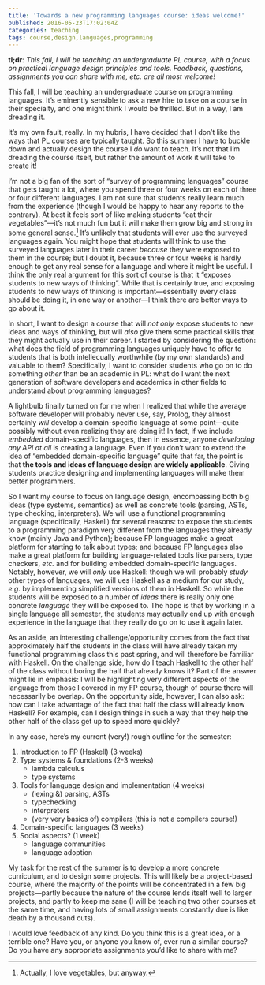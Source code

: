 ```yaml
---
title: 'Towards a new programming languages course: ideas welcome!'
published: 2016-05-23T17:02:04Z
categories: teaching
tags: course,design,languages,programming
---
```


<p><strong>tl;dr</strong>: <em>This fall, I will be teaching an undergraduate PL course, with a focus on practical language design principles and tools. Feedback, questions, assignments you can share with me, etc. are all most welcome!</em></p>
<p>This fall, I will be teaching an undergraduate course on programming languages. It’s eminently sensible to ask a new hire to take on a course in their specialty, and one might think I would be thrilled. But in a way, I am dreading it.</p>
<p>It’s my own fault, really. In my hubris, I have decided that I don’t like the ways that PL courses are typically taught. So this summer I have to buckle down and actually design the course I <em>do</em> want to teach. It’s not that I’m dreading the course itself, but rather the amount of work it will take to create it!</p>
<p>I’m not a big fan of the sort of “survey of programming languages” course that gets taught a lot, where you spend three or four weeks on each of three or four different languages. I am not sure that students really learn much from the experience (though I would be happy to hear any reports to the contrary). At best it feels sort of like making students “eat their vegetables”—it’s not much fun but it will make them grow big and strong in some general sense.<a href="#fn1" class="footnoteRef" id="fnref1"><sup>1</sup></a> It’s unlikely that students will ever use the surveyed languages again. You might hope that students will think to use the surveyed languages later in their career <em>because</em> they were exposed to them in the course; but I doubt it, because three or four weeks is hardly enough to get any real sense for a language and where it might be useful. I think the only real argument for this sort of course is that it “exposes students to new ways of thinking”. While that is certainly true, and exposing students to new ways of thinking is important—essentially every class should be doing it, in one way or another—I think there are better ways to go about it.</p>
<p>In short, I want to design a course that will <em>not only</em> expose students to new ideas and ways of thinking, but will <em>also</em> give them some practical skills that they might actually use in their career. I started by considering the question: what does the field of programming languages uniquely have to offer to students that is both intellecually worthwhile (by my own standards) and valuable to them? Specifically, I want to consider students who go on to do something <em>other</em> than be an academic in PL: what do I want the next generation of software developers and academics in other fields to understand about programming languages?</p>
<p>A lightbulb finally turned on for me when I realized that while the average software developer will probably never use, say, Prolog, they almost certainly <em>will</em> develop a domain-specific language at some point—quite possibly without even realizing they are doing it! In fact, if we include <em>embedded</em> domain-specific languages, then in essence, anyone <em>developing any API at all</em> is creating a language. Even if you don’t want to extend the idea of “embedded domain-specific language” quite that far, the point is that <strong>the tools and ideas of language design are widely applicable</strong>. Giving students practice designing and implementing languages will make them better programmers.</p>
<p>So I want my course to focus on language design, encompassing both big ideas (type systems, semantics) as well as concrete tools (parsing, ASTs, type checking, interpreters). We will use a functional programming language (specifically, Haskell) for several reasons: to expose the students to a programming paradigm very different from the languages they already know (mainly Java and Python); because FP languages make a great platform for starting to talk about types; and because FP languages also make a great platform for building language-related tools like parsers, type checkers, <em>etc.</em> and for building embedded domain-specific languages. Notably, however, we will <em>only</em> use Haskell: though we will probably <em>study</em> other types of languages, we will ues Haskell as a medium for our study, <em>e.g.</em> by implementing simplified versions of them in Haskell. So while the students will be exposed to a number of <em>ideas</em> there is really only one concrete <em>language</em> they will be exposed to. The hope is that by working in a single language all semester, the students may actually end up with enough experience in the language that they really do go on to use it again later.</p>
<p>As an aside, an interesting challenge/opportunity comes from the fact that approximately half the students in the class will have already taken my functional programming class this past spring, and will therefore be familiar with Haskell. On the challenge side, how do I teach Haskell to the other half of the class without boring the half that already knows it? Part of the answer might lie in emphasis: I will be highlighting very different aspects of the language from those I covered in my FP course, though of course there will necessarily be overlap. On the opportunity side, however, I can also ask: how can I take advantage of the fact that half the class will already know Haskell? For example, can I design things in such a way that they help the other half of the class get up to speed more quickly?</p>
<p>In any case, here’s my current (very!) rough outline for the semester:</p>
<ol style="list-style-type:decimal;">
<li>Introduction to FP (Haskell) (3 weeks)</li>
<li>Type systems &amp; foundations (2-3 weeks)
<ul>
<li>lambda calculus</li>
<li>type systems</li>
</ul></li>
<li>Tools for language design and implementation (4 weeks)
<ul>
<li>(lexing &amp;) parsing, ASTs</li>
<li>typechecking</li>
<li>interpreters</li>
<li>(very very basics of) compilers (this is not a compilers course!)</li>
</ul></li>
<li>Domain-specific languages (3 weeks)</li>
<li>Social aspects? (1 week)
<ul>
<li>language communities</li>
<li>language adoption</li>
</ul></li>
</ol>
<p>My task for the rest of the summer is to develop a more concrete curriculum, and to design some projects. This will likely be a project-based course, where the majority of the points will be concentrated in a few big projects—partly because the nature of the course lends itself well to larger projects, and partly to keep me sane (I will be teaching two other courses at the same time, and having lots of small assignments constantly due is like death by a thousand cuts).</p>
<p>I would love feedback of any kind. Do you think this is a great idea, or a terrible one? Have you, or anyone you know of, ever run a similar course? Do you have any appropriate assignments you’d like to share with me?</p>
<div id="refs" class="references">

</div>
<div class="footnotes">
<hr />
<ol>
<li id="fn1"><p>Actually, I love vegetables, but anyway.<a href="#fnref1">↩</a></p></li>
</ol>
</div>


